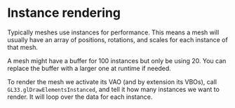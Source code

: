 # Instance rendering

Typically meshes use instances for performance. This means a mesh will usually have an array of positions, rotations, and scales for each instance of that mesh.

A mesh might have a buffer for 100 instances but only be using 20. You can replace the buffer with a larger one at runtime if needed.

To render the mesh we activate its VAO (and by extension its VBOs), call `GL33.glDrawElementsInstanced`, and tell it how many instances we want to render. It will loop over the data for each instance.
